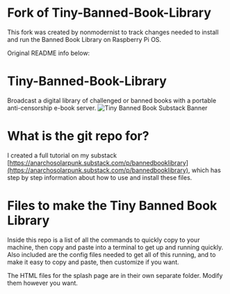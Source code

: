 # Fork of Tiny-Banned-Book-Library
This fork was created by nonmodernist to track changes needed to install and run the Banned Book Library on Raspberry Pi OS. 


Original README info below:

# Tiny-Banned-Book-Library
Broadcast a digital library of challenged or banned books with a portable anti-censorship e-book server.
![Tiny Banned Book Substack Banner](https://user-images.githubusercontent.com/112988379/190521912-a7614490-96fd-4341-af4a-f375befa4771.png)

# What is the git repo for?
I created a full tutorial on my substack [https://anarchosolarpunk.substack.com/p/bannedbooklibrary](https://anarchosolarpunk.substack.com/p/bannedbooklibrary), which has step by step information about how to use and install these files. 

# Files to make the Tiny Banned Book Library 
Inside this repo is a list of all the commands to quickly copy to your machine, then copy and paste into a terminal to get up and running quickly. 
Also included are the config files needed to get all of this running, and to make it easy to copy and paste, then customize if you want. 

The HTML files for the splash page are in their own separate folder. Modify them however you want. 
